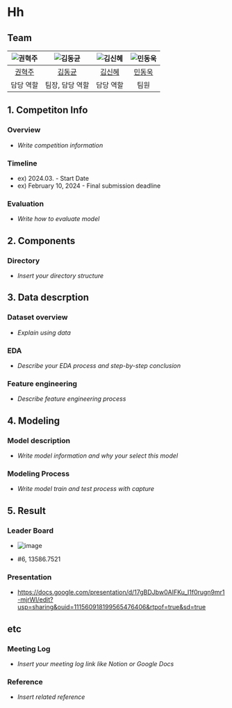 # Hh

## Team

| ![권혁주](https://avatars.githubusercontent.com/u/156163982?v=4) | ![김동균](https://avatars.githubusercontent.com/u/156163982?v=4) | ![김신혜](https://avatars.githubusercontent.com/u/156163982?v=4) | ![민동욱](https://avatars.githubusercontent.com/u/156163982?v=4) |
| :--------------------------------------------------------------: | :--------------------------------------------------------------: | :--------------------------------------------------------------: | :--------------------------------------------------------------: |
|            [권혁주](https://github.com/juyoll)             |            [김동균](https://github.com/sq4567)             |            [김신혜](https://github.com/upstageailab2324)             |            [민동욱](https://github.com/mindw96)             |    
|                            담당 역할                             |                            팀장, 담당 역할                             |                            담당 역할                             |                            팀원                            |

## 1. Competiton Info

### Overview

- _Write competition information_

### Timeline

- ex) 2024.03. - Start Date
- ex) February 10, 2024 - Final submission deadline

### Evaluation

- _Write how to evaluate model_

## 2. Components

### Directory

- _Insert your directory structure_

## 3. Data descrption

### Dataset overview

- _Explain using data_

### EDA

- _Describe your EDA process and step-by-step conclusion_

### Feature engineering

- _Describe feature engineering process_

## 4. Modeling

### Model description

- _Write model information and why your select this model_

### Modeling Process

- _Write model train and test process with capture_

## 5. Result

### Leader Board


- ![image](https://github.com/UpstageAILab2/upstage-ml-regression-ml-05/assets/69085457/c458ee76-322c-4782-81bd-aa7f1187c92a)

- #6, 13586.7521

### Presentation

- https://docs.google.com/presentation/d/17gBDJbw0AIFKu_I1f0rugn9mr1-mjrWI/edit?usp=sharing&ouid=111560918199565476406&rtpof=true&sd=true

## etc

### Meeting Log

- _Insert your meeting log link like Notion or Google Docs_

### Reference

- _Insert related reference_
